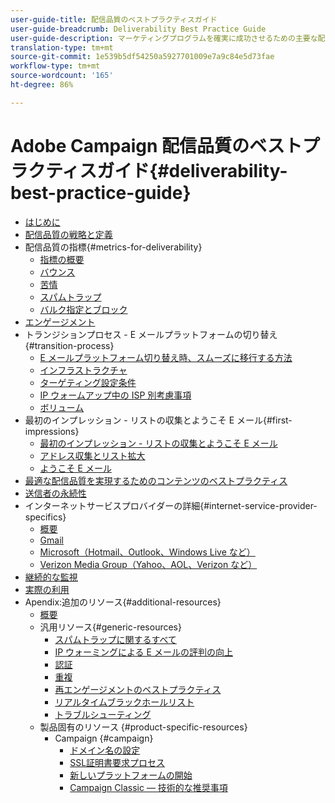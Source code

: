 ```yaml
---
user-guide-title: 配信品質のベストプラクティスガイド
user-guide-breadcrumb: Deliverability Best Practice Guide
user-guide-description: マーケティングプログラムを確実に成功させるための主要な配信品質用語、概念、およびアプローチについて説明します。
translation-type: tm+mt
source-git-commit: 1e539b5df54250a5927701009e7a9c84e5d73fae
workflow-type: tm+mt
source-wordcount: '165'
ht-degree: 86%

---
```



# Adobe Campaign 配信品質のベストプラクティスガイド{#deliverability-best-practice-guide}

+ [はじめに](/help/introduction.md)
+ [配信品質の戦略と定義](/help/deliverability-strategy-and-definition.md)
+ 配信品質の指標{#metrics-for-deliverability}
   + [指標の概要](/help/metrics/metrics-overview.md)
   + [バウンス](/help/metrics/bounces.md)
   + [苦情](/help/metrics/complaints.md)
   + [スパムトラップ](/help/metrics/spam-traps.md)
   + [バルク指定とブロック](/help/metrics/bulking-and-blocking.md)
+ [エンゲージメント](/help/engagement.md)
+ トランジションプロセス - E メールプラットフォームの切り替え {#transition-process}
   + [E メールプラットフォーム切り替え時、スムーズに移行する方法](/help/transition-process/switching-email-platforms.md)
   + [インフラストラクチャ](/help/transition-process/infrastructure.md)
   + [ターゲティング設定条件](/help/transition-process/targeting-criteria.md)
   + [IP ウォームアップ中の ISP 別考慮事項](/help/transition-process/isp-specific-considerations-during-ip-warming.md)
   + [ボリューム](/help/transition-process/volume.md)
+ 最初のインプレッション - リストの収集とようこそ E メール{#first-impressions}
   + [最初のインプレッション - リストの収集とようこそ E メール](/help/first-impressions/introduction.md)
   + [アドレス収集とリスト拡大](/help/first-impressions/address-collection-and-list-growth.md)
   + [ようこそ E メール](/help/first-impressions/welcome-emails.md)
+ [最適な配信品質を実現するためのコンテンツのベストプラクティス](/help/content-best-practices-for-optimal-delivery.md)
+ [送信者の永続性](/help/sender-permanence.md)
+ インターネットサービスプロバイダーの詳細{#internet-service-provider-specifics}
   + [概要](/help/internet-service-provider-specifics/overview.md)
   + [Gmail](/help/internet-service-provider-specifics/gmail.md)
   + [Microsoft（Hotmail、Outlook、Windows Live など）](/help/internet-service-provider-specifics/microsoft.md)
   + [Verizon Media Group（Yahoo、AOL、Verizon など）](/help/internet-service-provider-specifics/verizon-media-group.md)
+ [継続的な監視](/help/ongoing-monitoring.md)
+ [実際の利用](/help/putting-it-in-practice.md)
+ Apendix:追加のリソース{#additional-resources}
   + [概要](/help/additional-resources/general-resources.md)
   + 汎用リソース{#generic-resources}
      + [スパムトラップに関するすべて](/help/additional-resources/all-about-spam-traps.md)
      + [IP ウォーミングによる E メールの評判の向上](/help/additional-resources/increase-reputation-with-ip-warming.md)
      + [認証](/help/additional-resources/authentication.md)
      + [重複](/help/additional-resources/duplicates.md)
      + [再エンゲージメントのベストプラクティス](/help/additional-resources/re-engagement.md)
      + [リアルタイムブラックホールリスト](/help/additional-resources/blocklist-databases.md)
      + [トラブルシューティング](/help/additional-resources/troubleshooting.md)
   + 製品固有のリソース {#product-specific-resources}
      + Campaign {#campaign}
         + [ドメイン名の設定](/help/additional-resources/ac-domain-name-setup.md)
         + [SSL証明書要求プロセス](/help/additional-resources/ac-ssl-certificate-request.md)
         + [新しいプラットフォームの開始](/help/additional-resources/ac-starting-new-platform.md)
         + [Campaign Classic — 技術的な推奨事項](/help/additional-resources/acc-technical-recommendations.md)
